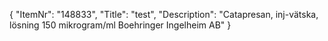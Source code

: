 {
  "ItemNr": "148833",
  "Title": "test",
  "Description": "Catapresan, inj-vätska, lösning 150 mikrogram/ml Boehringer Ingelheim AB"
}